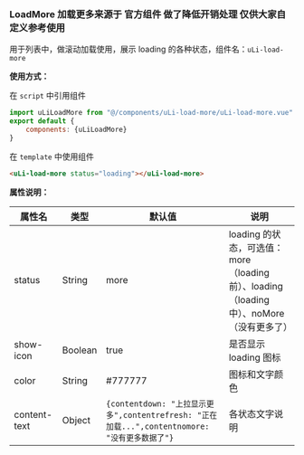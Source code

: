 ### LoadMore 加载更多来源于 官方组件 做了降低开销处理 仅供大家自定义参考使用

用于列表中，做滚动加载使用，展示 loading 的各种状态，组件名：``uLi-load-more``

**使用方式：**

在 ``script`` 中引用组件 

```javascript
import uLiLoadMore from "@/components/uLi-load-more/uLi-load-more.vue"
export default {
    components: {uLiLoadMore}
}
```

在 ``template`` 中使用组件

```html
<uLi-load-more status="loading"></uLi-load-more>
```

**属性说明：**

|属性名		|类型|默认值	|说明|
|---|----|---|---|
|status	|String	|more|loading 的状态，可选值：more（loading前）、loading（loading中）、noMore（没有更多了）|
|show-icon	|Boolean	|true|是否显示 loading 图标|
|color	|String	|#777777|图标和文字颜色	|
|content-text	|Object	|```{contentdown: "上拉显示更多",contentrefresh: "正在加载...",contentnomore: "没有更多数据了"}```|各状态文字说明|


